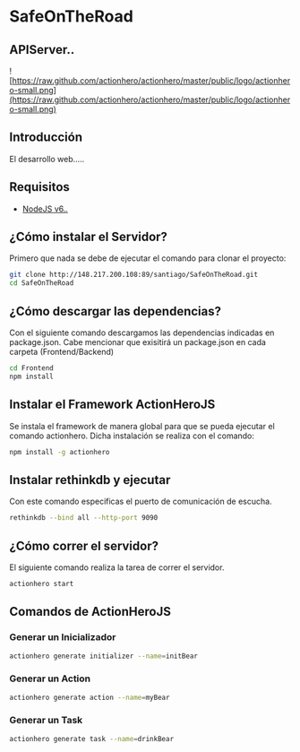 # SafeOnTheRoad

## APIServer.. 

![https://raw.github.com/actionhero/actionhero/master/public/logo/actionhero-small.png](https://raw.github.com/actionhero/actionhero/master/public/logo/actionhero-small.png)




## Introducción
El desarrollo web.....

## Requisitos
- [NodeJS v6.*.*](https://nodejs.org/es/)



## ¿Cómo instalar  el Servidor?
Primero que nada se debe de ejecutar el comando para clonar el proyecto:
```bash
git clone http://148.217.200.108:89/santiago/SafeOnTheRoad.git
cd SafeOnTheRoad
```

## ¿Cómo descargar las dependencias?
Con el siguiente comando descargamos las dependencias indicadas en package.json. Cabe mencionar que exisitirá un package.json en cada carpeta (Frontend/Backend)
```bash
cd Frontend
npm install
```
## Instalar el Framework ActionHeroJS
Se instala el framework de manera global para que se pueda ejecutar el comando actionhero. Dicha instalación se realiza con el comando:
```bash
npm install -g actionhero
```

## Instalar rethinkdb y ejecutar
Con este comando especificas el puerto de comunicación de escucha.
```bash
rethinkdb --bind all --http-port 9090
```


## ¿Cómo correr el servidor?
El siguiente comando realiza la tarea de correr el servidor.
```bash
actionhero start
```


## Comandos de ActionHeroJS

### Generar un Inicializador
```bash
actionhero generate initializer --name=initBear
```


### Generar un Action
```bash
actionhero generate action --name=myBear
```


### Generar un Task
```bash
actionhero generate task --name=drinkBear
```